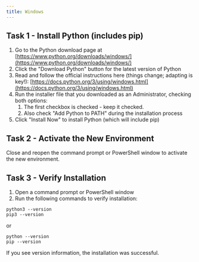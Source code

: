 ```yaml
---
title: Windows
---
```


## Task 1 - Install Python (includes pip)

1.  Go to the Python download page at [https://www.python.org/downloads/windows/](https://www.python.org/downloads/windows/)
2.  Click the "Download Python" button for the latest version of Python
3.  Read and follow the official instructions here (things change; adapting is key!): [https://docs.python.org/3/using/windows.html](https://docs.python.org/3/using/windows.html)
4.  Run the installer file that you downloaded as an Administrator, checking both options: 
    1.  The first checkbox is checked - keep it checked.
    2.  Also check "Add Python to PATH" during the installation process
5.  Click "Install Now" to install Python (which will include pip)

## Task 2 - Activate the New Environment

Close and reopen the command prompt or PowerShell window to activate the new environment.

## Task 3 - Verify Installation

1.  Open a command prompt or PowerShell window
2.  Run the following commands to verify installation:

```
python3 --version
pip3 --version
```

or

```
python --version
pip --version
```

If you see version information, the installation was successful.

